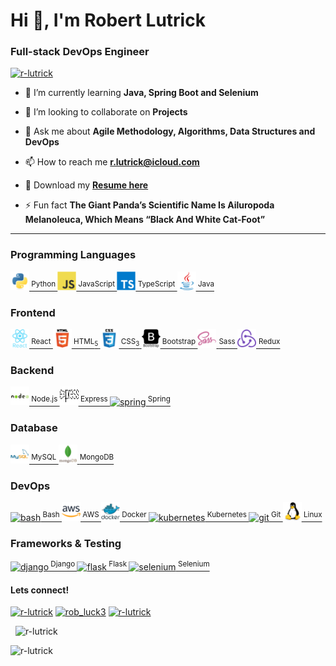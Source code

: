 <h1 align="left">Hi 👋, I'm Robert Lutrick</h1>
<h3 align="left">Full-stack DevOps Engineer</h3>
<p align="left">
    <a href="https://github.com/ryo-ma/github-profile-trophy">
        <img src="https://github-profile-trophy.vercel.app/?username=r-lutrick" 
             alt="r-lutrick" /></a>
</p>

- 🌱 I’m currently learning **Java, Spring Boot and Selenium**

- 🤝 I’m looking to collaborate on **Projects**

- 💬 Ask me about **Agile Methodology, Algorithms, Data Structures and DevOps**

- 📫 How to reach me **r.lutrick@icloud.com**

- 📄 Download my <a href="https://docs.google.com/document/d/1x0ngbBClBAd9IHtq7tCeKzJrIi_B0Q7aLvOtjItW3qQ/export?usp=sharing" target="_blank" rel="noreferrer"> **Resume here** </a>

- ⚡ Fun fact **The Giant Panda’s Scientific Name Is Ailuropoda Melanoleuca, Which Means “Black And White Cat-Foot”**
---
<h3 align="left">Programming Languages</h3>
<p align="left">
    <a href="https://www.python.org" target="_blank" rel="noreferrer">
        <img src="https://raw.githubusercontent.com/devicons/devicon/master/icons/python/python-original.svg"
            alt="python" width="30" height="30" /><sup> Python </sup></a>
    <a href="https://developer.mozilla.org/en-US/docs/Web/JavaScript" target="_blank" rel="noreferrer">
        <img src="https://raw.githubusercontent.com/devicons/devicon/master/icons/javascript/javascript-original.svg"
            alt="javascript" width="30" height="30" /><sup> JavaScript </sup></a>
    <a href="https://www.typescriptlang.org/" target="_blank" rel="noreferrer">
        <img src="https://raw.githubusercontent.com/devicons/devicon/master/icons/typescript/typescript-original.svg"
            alt="typescript" width="30" height="30" /><sup> TypeScript </sup></a>
    <a href="https://www.java.com" target="_blank" rel="noreferrer">
        <img src="https://raw.githubusercontent.com/devicons/devicon/master/icons/java/java-original.svg" alt="java"
            width="30" height="30" /><sup> Java </sup></a>
</p>

<h3 align="left">Frontend</h3>
<p align="left">
    <a href="https://reactjs.org/" target="_blank" rel="noreferrer">
        <img src="https://raw.githubusercontent.com/devicons/devicon/master/icons/react/react-original-wordmark.svg"
            alt="react" width="30" height="30" /><sup> React </sup></a>
    <a href="https://www.w3.org/html/" target="_blank" rel="noreferrer">
        <img src="https://raw.githubusercontent.com/devicons/devicon/master/icons/html5/html5-original-wordmark.svg"
            alt="html5" width="30" height="30" /><sup> HTML<sub>5</sub> </sup></a>
    <a href="https://www.w3schools.com/css/" target="_blank" rel="noreferrer">
        <img src="https://raw.githubusercontent.com/devicons/devicon/master/icons/css3/css3-original-wordmark.svg"
            alt="css3" width="30" height="30" /><sup> CSS<sub>3</sub> </sup></a>
    <a href="https://getbootstrap.com" target="_blank" rel="noreferrer">
        <img src="https://raw.githubusercontent.com/devicons/devicon/master/icons/bootstrap/bootstrap-plain-wordmark.svg"
            alt="bootstrap" width="30" height="30" /><sup> Bootstrap </sup></a>
    <a href="https://sass-lang.com" target="_blank" rel="noreferrer">
        <img src="https://raw.githubusercontent.com/devicons/devicon/master/icons/sass/sass-original.svg" alt="sass"
            width="30" height="30" /> <sup> Sass </sup></a>
    <a href="https://redux.js.org" target="_blank" rel="noreferrer">
        <img src="https://raw.githubusercontent.com/devicons/devicon/master/icons/redux/redux-original.svg" alt="redux"
            width="30" height="30" /> <sup> Redux </sup></a>
</p>

<h3 align="left">Backend</h3>
<p align="left">
    <a href="https://nodejs.org" target="_blank" rel="noreferrer">
        <img src="https://raw.githubusercontent.com/devicons/devicon/master/icons/nodejs/nodejs-original-wordmark.svg"
            alt="nodejs" width="30" height="30" /><sup> Node.js </sup></a>
    <a href="https://expressjs.com" target="_blank" rel="noreferrer">
        <img src="https://raw.githubusercontent.com/rahuldkjain/github-profile-readme-generator/888aff31e1d26dd2a6acf6afebbc34970aeb0118/src/images/icons/BackendDevelopment/express.svg"
            alt="express" width="30" height="30" /><sup> Express </sup>
    </a>
    <a href="https://spring.io/" target="_blank" rel="noreferrer">
        <img src="https://www.vectorlogo.zone/logos/springio/springio-icon.svg" alt="spring" width="30"
            height="30" /><sup> Spring </sup>
    </a>
</p>

<h3 align="left">Database</h3>
<p align="left">
    <a href="https://www.mysql.com/" target="_blank" rel="noreferrer">
        <img src="https://raw.githubusercontent.com/devicons/devicon/master/icons/mysql/mysql-original-wordmark.svg"
            alt="mysql" width="30" height="30" /><sup> MySQL </sup> </a>
    <a href="https://www.mongodb.com/" target="_blank" rel="noreferrer">
        <img src="https://raw.githubusercontent.com/devicons/devicon/master/icons/mongodb/mongodb-original-wordmark.svg"
            alt="mongodb" width="30" height="30" /> <sup> MongoDB </sup> </a>
</p>

<h3 align="left">DevOps</h3>
<p align="left">
    <a href="https://www.gnu.org/software/bash/" target="_blank" rel="noreferrer">
        <img src="https://www.vectorlogo.zone/logos/gnu_bash/gnu_bash-icon.svg" alt="bash" width="30"
            height="30" /><sup> Bash </sup></a>
    <a href="https://aws.amazon.com" target="_blank" rel="noreferrer">
        <img src="https://raw.githubusercontent.com/devicons/devicon/master/icons/amazonwebservices/amazonwebservices-original-wordmark.svg"
            alt="aws" width="30" height="30" /><sup> AWS </sup></a>
    <a href="https://www.docker.com/" target="_blank" rel="noreferrer">
        <img src="https://raw.githubusercontent.com/devicons/devicon/master/icons/docker/docker-original-wordmark.svg"
            alt="docker" width="30" height="30" /><sup> Docker </sup></a>
    <a href="https://kubernetes.io" target="_blank" rel="noreferrer">
        <img src="https://www.vectorlogo.zone/logos/kubernetes/kubernetes-icon.svg" alt="kubernetes" width="30"
            height="30" /><sup> Kubernetes </sup></a>
    <a href="https://git-scm.com/" target="_blank" rel="noreferrer">
        <img src="https://www.vectorlogo.zone/logos/git-scm/git-scm-icon.svg" alt="git" width="30" height="30" /><sup>
            Git </sup></a>
    <a href="https://www.linux.org/" target="_blank" rel="noreferrer">
        <img src="https://raw.githubusercontent.com/devicons/devicon/master/icons/linux/linux-original.svg" alt="linux"
            width="30" height="30" /><sup> Linux </sup></a>
</p>

<h3 align="left">Frameworks & Testing</h3>
<p align="left">
    <a href="https://www.djangoproject.com/" target="_blank" rel="noreferrer">
        <img src="https://cdn.worldvectorlogo.com/logos/django.svg" alt="django" width="30" height="30" /><sup> Django
        </sup></a>
    <a href="https://flask.palletsprojects.com/" target="_blank" rel="noreferrer">
        <img src="https://www.vectorlogo.zone/logos/pocoo_flask/pocoo_flask-icon.svg" alt="flask" width="30"
            height="30" /><sup> Flask </sup></a>
    <a href="https://www.selenium.dev" target="_blank" rel="noreferrer">
        <img src="https://upload.wikimedia.org/wikipedia/commons/d/d5/Selenium_Logo.png" alt="selenium" width="30"
            height="30" /><sup> Selenium </sup></a>
</p>

<h4 align="left">Lets connect!</h4>
<p align="left">
    <a href="https://linkedin.com/in/r-lutrick" target="blank"><img src="https://raw.githubusercontent.com/rahuldkjain/github-profile-readme-generator/master/src/images/icons/Social/linked-in-alt.svg" alt="r-lutrick" height="30" width="30" /></a>
    <a href="https://instagram.com/rob_luck3" target="blank"><img src="https://raw.githubusercontent.com/rahuldkjain/github-profile-readme-generator/master/src/images/icons/Social/instagram.svg" alt="rob_luck3" height="30" width="30" /></a>
    <a href="https://www.leetcode.com/r-lutrick" target="blank"><img src="https://raw.githubusercontent.com/rahuldkjain/github-profile-readme-generator/master/src/images/icons/Social/leet-code.svg" alt="r-lutrick" height="30" width="30" /></a>
</p>


<p align="left">&nbsp;
  <img src="https://github-readme-stats.vercel.app/api?username=r-lutrick&show_icons=true&locale=en"
        alt="r-lutrick" />
  
</p>

<p align="left">
  <img src="https://github-readme-stats.vercel.app/api/top-langs?username=r-lutrick&show_icons=true&locale=en&layout=compact"
        alt="r-lutrick" />
</p>
